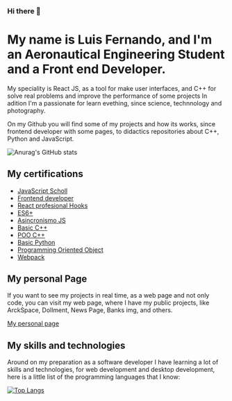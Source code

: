 ### Hi there 👋

# My name is Luis Fernando, and I'm an Aeronautical Engineering Student and a Front end Developer.

My speciality is React JS, as a tool for make user interfaces, and C++ for solve real problems and improve the performance of some projects
In adition I'm a passionate for learn evething, since science, technnology and photography.

On my Github you will find some of my projects and how its works, since frontend developer with some pages, to didactics repositories
about C++, Python and JavaScript.

![Anurag's GitHub stats](https://github-readme-stats.vercel.app/api?username=Fernu292&show_icons=true&theme=radical)

## My certifications 
- [JavaScript Scholl](https://platzi.com/p/fenu/ruta/100-escuela-javascript/diploma/detalle/)
- [Frontend developer](https://platzi.com/p/fenu/curso/2467-frontend-developer/diploma/detalle/)
- [React profesional Hooks](https://platzi.com/p/fenu/curso/2118-react-hooks/diploma/detalle/)
- [ES6+](https://platzi.com/p/fenu/curso/1815-ecmascript-6/diploma/detalle/)
- [Asincronismo JS](https://platzi.com/p/fenu/curso/1789-asincronismo-js/diploma/detalle/)
- [Basic C++](https://platzi.com/p/fenu/curso/2372-c-plus-plus/diploma/detalle/)
- [POO C++](https://platzi.com/p/fenu/curso/2373-c-plus-plus-poo/diploma/detalle/)
- [Basic Python](https://platzi.com/p/fenu/curso/1937-python/diploma/detalle/)
- [Programming Oriented Object](https://platzi.com/p/fenu/curso/2373-c-plus-plus-poo/diploma/detalle/)
- [Webpack](https://platzi.com/p/fenu/curso/2242-webpack/diploma/detalle/)

## My personal Page 

If you want to see my projects in real time, as a web page and not only code, you can visit my web page, where I have 
my public projects, like ArckSpace, Dollment, News Page, Banks img, and others.

[My personal page]( https://fernu.netlify.app/ )


## My skills and technologies 

Around on my preparation as a software developer I have learning a lot of skills and technologies, for web development and desktop development, here is a little list of the programming languages that I know:

[![Top Langs](https://github-readme-stats.vercel.app/api/top-langs/?username=Fernu292&layout=compact&theme=radical)](https://github.com/anuraghazra/github-readme-stats)
